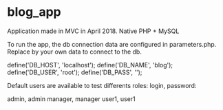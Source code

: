 # blog_app
Application made in MVC in April 2018. Native PHP + MySQL

To run the app, the db connection data are configured in parameters.php.
Replace by your own data to connect to the db.

define('DB_HOST', 'localhost');
define('DB_NAME', 'blog');
define('DB_USER', 'root');
define('DB_PASS', '');

Default users are available to test differents roles:
login, password:

admin, admin
manager, manager
user1, user1
